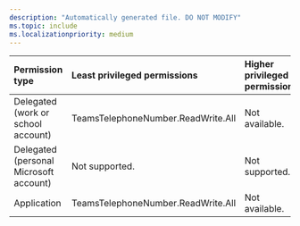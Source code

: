 ```yaml
---
description: "Automatically generated file. DO NOT MODIFY"
ms.topic: include
ms.localizationpriority: medium
---
```


|Permission type|Least privileged permissions|Higher privileged permissions|
|:---|:---|:---|
|Delegated (work or school account)|TeamsTelephoneNumber.ReadWrite.All|Not available.|
|Delegated (personal Microsoft account)|Not supported.|Not supported.|
|Application|TeamsTelephoneNumber.ReadWrite.All|Not available.|

